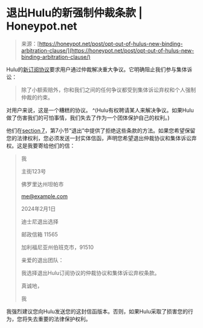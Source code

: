 <!--yml

类别：未分类

日期：2024-05-27 14:33:14

-->

# 退出Hulu的新强制仲裁条款 | Honeypot.net

> 来源：[https://honeypot.net/post/opt-out-of-hulus-new-binding-arbitration-clause/](https://honeypot.net/post/opt-out-of-hulus-new-binding-arbitration-clause/)

Hulu的[新订阅协议](https://www.hulu.com/subscriber_agreement)要求用户通过仲裁解决重大争议。它明确阻止我们参与集体诉讼：

> 除了小额索赔外，你和我们之间的任何争议都受到集体诉讼弃权和个人强制仲裁的约束。

对用户来说，这是一个糟糕的协议。 ^(Hulu有权聘请某人来解决争议。如果Hulu做了伤害我们的可怕事情，我们失去了作为一个团体保护自己的权利。)

他们在[section 7](https://www.hulu.com/subscriber_agreement#section7)，第7小节“退出”中提供了拒绝这些条款的方法。如果您希望保留您的法律权利，您必须发送一封实体信函，声明您希望退出仲裁协议和集体诉讼弃权。这是我要寄给他们的信：

> 我
> 
> 主街123号
> 
> 佛罗里达州坦帕市
> 
> [me@example.com](mailto:me@example.com)
> 
> 2024年2月1日
> 
> 迪士尼退出选择
> 
> 邮政信箱 11565
> 
> 加利福尼亚州伯班克市，91510
> 
> 亲爱的退出团队：
> 
> 我选择退出Hulu订阅协议的仲裁协议和集体诉讼弃权条款。
> 
> 真诚地，
> 
> 我

我强烈建议您向Hulu发送您的这封信函版本。否则，如果Hulu采取了损害您的行为，您将失去重要的法律保护权利。
